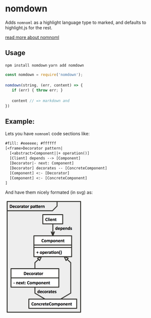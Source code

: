 # nomdown

Adds `nomnoml` as a highlight language type to marked, and defaults to highlight.js for the rest.

[read more about nomnoml](http://www.nomnoml.com/)

## Usage 
`npm install nomdown`
`yarn add nomdown`


```js
const nomdown = require('nomdown');

nomdown(string, (err, content) => {
   if (err) { throw err; }
   
   content // => markdown and 
})
```

## Example:


Lets you have `nomnoml` code sections like:

```nomnoml
#fill: #eeeeee; #ffffff
[<frame>Decorator pattern|
  [<abstract>Component||+ operation()]
  [Client] depends --> [Component]
  [Decorator|- next: Component]
  [Decorator] decorates -- [ConcreteComponent]
  [Component] <:- [Decorator]
  [Component] <:- [ConcreteComponent]
]
```

And have them nicely formated (in svg) as:

<img src="https://raw.githubusercontent.com/stefanpenner/nomdown/master/assets/example.png" height="370px" >
